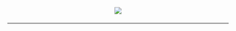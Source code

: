 

<h2 align="center">
  <a href="https://git.io/typing-svg">
    <img src="https://readme-typing-svg.herokuapp.com/?
font=Righteous&size=35*center=true&vCenter=true&width=500&height=70&duration=5000&lines=Hey+There!+I'm+Calvin.;+I'm+currently+a+student+at+Hunter+College!;+I+am+a+undergraduate+teaching+assistant!;" />

---
      
<!--
**lincalvin76/lincalvin76** is a ✨ _special_ ✨ repository because its `README.md` (this file) appears on your GitHub profile.

Here are some ideas to get you started:

- 🔭 I’m currently working on ...
- 🌱 I’m currently learning ...
- 👯 I’m looking to collaborate on ...
- 🤔 I’m looking for help with ...
- 💬 Ask me about ...
- 📫 How to reach me: ...
- 😄 Pronouns: ...
- ⚡ Fun fact: ...
-->
